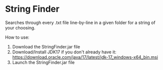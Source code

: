# String Finder

Searches through every .txt file line-by-line in a given folder for a string of your choosing.

How to use:
1) Download the StringFinder.jar file
2) Download/Install JDK17 if you don't already have it: https://download.oracle.com/java/17/latest/jdk-17_windows-x64_bin.msi
3) Launch the StringFinder.jar file
